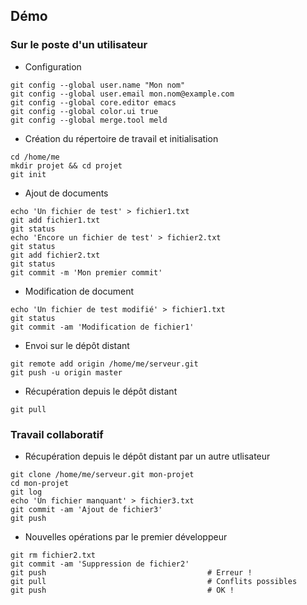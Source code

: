 ## Démo

### Sur le poste d'un utilisateur

* Configuration
```
git config --global user.name "Mon nom"
git config --global user.email mon.nom@example.com
git config --global core.editor emacs
git config --global color.ui true
git config --global merge.tool meld
```

* Création du répertoire de travail et initialisation
```
cd /home/me
mkdir projet && cd projet
git init
```



* Ajout de documents
```
echo 'Un fichier de test' > fichier1.txt
git add fichier1.txt
git status
echo 'Encore un fichier de test' > fichier2.txt
git status
git add fichier2.txt
git status
git commit -m 'Mon premier commit'
```

* Modification de document
```
echo 'Un fichier de test modifié' > fichier1.txt
git status
git commit -am 'Modification de fichier1'
```

* Envoi sur le dépôt distant
```
git remote add origin /home/me/serveur.git
git push -u origin master
```

* Récupération depuis le dépôt distant
```
git pull
```



### Travail collaboratif

* Récupération depuis le dépôt distant par un autre utlisateur
```
git clone /home/me/serveur.git mon-projet
cd mon-projet
git log
echo 'Un fichier manquant' > fichier3.txt
git commit -am 'Ajout de fichier3'
git push
```

* Nouvelles opérations par le premier développeur
```
git rm fichier2.txt
git commit -am 'Suppression de fichier2'
git push                                    # Erreur !
git pull                                    # Conflits possibles
git push                                    # OK !
```